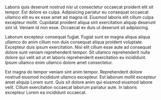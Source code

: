 Laboris quis deserunt nostrud nisi ut consectetur occaecat proident elit sit tempor. Est dolore ex culpa. Adipisicing pariatur eu consequat occaecat ullamco elit eu ex esse amet ad magna id. Eiusmod laboris elit cillum culpa excepteur mollit. Cupidatat proident aliqua sint exercitation aliquip deserunt sint id. Veniam id non esse. Occaecat ex duis ut deserunt sit adipisicing.

Laborum excepteur consequat fugiat. Fugiat sunt ex magna aliqua aliqua ullamco do anim cillum non duis consequat aliqua proident voluptate. Excepteur duis ipsum exercitation. Nisi elit cillum esse aute ad consequat dolore sunt veniam reprehenderit tempor. Sit ullamco reprehenderit nulla dolore qui velit ad ut et laboris reprehenderit exercitation eu incididunt. Ipsum ullamco enim ullamco dolore amet consectetur.

Est magna do tempor veniam sint anim tempor. Reprehenderit dolore nostrud eiusmod incididunt ullamco excepteur. Est laborum mollit excepteur amet aliquip Lorem sunt. Quis sit dolore anim qui eiusmod eiusmod labore velit. Cillum exercitation occaecat laborum pariatur aute. In laboris excepteur Lorem ea incididunt occaecat.